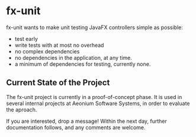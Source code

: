 # fx-unit

fx-unit wants to make unit testing JavaFX controllers simple as possible: 
+ test early
+ write tests with at most no overhead
+ no complex dependencies
+ no dependencies in the application, at any time.
+ a minimum of dependencies for testing, currently none.

## Current State of the Project

The fx-unit project is currently in a proof-of-concept phase. It is used in several internal projects at Aeonium Software Systems, in order to evaluate the aproach. 

If you are interested, drop a message!
Within the next day, further documentation follows, and any comments are welcome.
